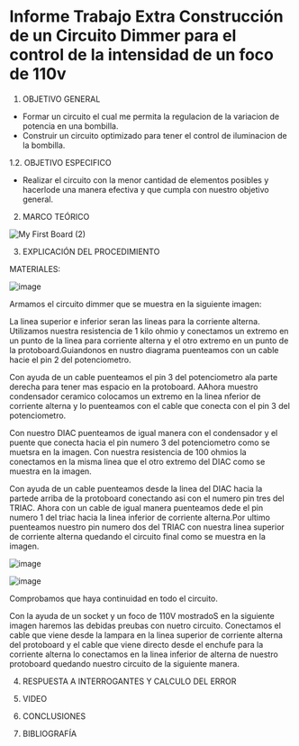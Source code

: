 # Informe Trabajo Extra Construcción de un Circuito Dimmer para el control de la intensidad de un foco de 110v

1. OBJETIVO GENERAL 

* Formar un circuito el cual me permita la regulacion de la variacion de potencia en una bombilla.
* Construir un circuito optimizado para tener el control de iluminacion de la bombilla.

1.2. OBJETIVO ESPECIFICO 

* Realizar el circuito con la menor cantidad de elementos posibles y hacerlode una manera efectiva y que cumpla con nuestro objetivo general.

2. MARCO TEÓRICO 

![My First Board (2)](https://user-images.githubusercontent.com/93899720/150909133-316acfdb-be84-4013-988a-2408d8121bd5.jpg)


3. EXPLICACIÓN DEL PROCEDIMIENTO

MATERIALES: 

![image](https://user-images.githubusercontent.com/93899720/151230305-63d5733f-95c7-483c-8a3b-1ac4bdc8babf.png)

Armamos el circuito dimmer que se muestra en la siguiente imagen: 


La linea superior e inferior seran las lineas para la corriente alterna. Utilizamos nuestra resistencia de 1 kilo ohmio y conectamos un extremo en un punto de la linea para corriente alterna y el otro extremo en un punto de la protoboard.Guiandonos en nustro diagrama puenteamos con un cable hacie el pin 2 del potenciometro.


Con ayuda de un cable puenteamos el pin 3 del potenciometro ala parte derecha para tener mas espacio en la protoboard. AAhora muestro condensador ceramico colocamos un extremo en la linea nferior de corriente alterna y lo puenteamos con el cable que conecta con el pin 3 del potenciometro.


Con nuestro DIAC puenteamos de igual manera con el condensador y el puente que conecta hacia el pin numero 3 del potenciometro como se muetsra en la imagen. Con nuestra resistencia de 100 ohmios la conectamos en la misma linea que el otro extremo del DIAC como se muestra en la imagen.


Con ayuda de un cable puenteamos desde la linea del DIAC hacia la partede arriba de la protoboard conectando asi con el numero pin tres del TRIAC. Ahora con un cable de igual manera puenteamos dede el pin numero 1 del triac hacia la linea inferior de corriente alterna.Por ultimo puenteamos nuestro pin numero dos del TRIAC con nuestra linea superior de corriente alterna quedando el circuito final como se muestra en la imagen.

![image](https://user-images.githubusercontent.com/93899720/151245123-0fa5c709-3cfc-401a-aa87-361bec5c47b0.png)

![image](https://user-images.githubusercontent.com/93899720/151245156-dab6bd6b-1847-451d-aefd-02455eaee771.png)


Comprobamos que haya continuidad en todo el circuito.


Con la ayuda de un socket y un foco de 110V mostradoS en la siguiente imagen haremos las debidas preubas con nuetro circuito. Conectamos el cable que viene desde la lampara en la linea superior de corriente alterna del protoboard y el cable que viene directo desde el enchufe para la corriente alterna lo conectamos en la linea inferior de alterna de nuestro protoboard quedando nuestro circuito de la siguiente manera.

4. RESPUESTA A INTERROGANTES Y CALCULO DEL ERROR


5. VIDEO


6. CONCLUSIONES


7. BIBLIOGRAFÍA

